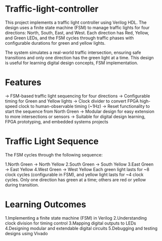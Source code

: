 # Traffic-light-controller
This project implements a traffic light controller using Verilog HDL. The design uses a finite state machine (FSM) to manage traffic lights for four directions: North, South, East, and West. Each direction has Red, Yellow, and Green LEDs, and the FSM cycles through traffic phases with configurable durations for green and yellow lights.

The system simulates a real-world traffic intersection, ensuring safe transitions and only one direction has the green light at a time. This design is useful for learning digital design concepts, FSM implementation.

# Features
-> FSM-based traffic light sequencing for four directions
-> Configurable timing for Green and Yellow lights
-> Clock divider to convert FPGA high-speed clock to human-observable timing (~1Hz)
-> Reset functionality to start the sequence from North Green
-> Modular design for easy extension to more intersections or sensors
-> Suitable for digital design learning, FPGA prototyping, and embedded systems projects

# Traffic Light Sequence
The FSM cycles through the following sequence:

1.North Green → North Yellow
2.South Green → South Yellow
3.East Green → East Yellow
4.West Green → West Yellow
     Each green light lasts for ~8 clock cycles (configurable in FSM), and yellow light lasts for ~4 clock cycles. Only one direction has green at a time; others are red or yellow during transition.

# Learning Outcomes
1.Implementing a finite state machine (FSM) in Verilog
2.Understanding clock division for timing control
3.Mapping digital outputs to LEDs 
4.Designing modular and extendable digital circuits
5.Debugging and testing designs using Vivado
